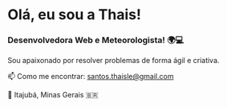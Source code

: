 # Olá, eu sou a Thais! 

### Desenvolvedora Web e Meteorologista! 🌍💻

Sou apaixonado por resolver problemas de forma ágil e criativa. 

📫 Como me encontrar: santos.thaisle@gmail.com

📍 Itajubá, Minas Gerais 🇧🇷


